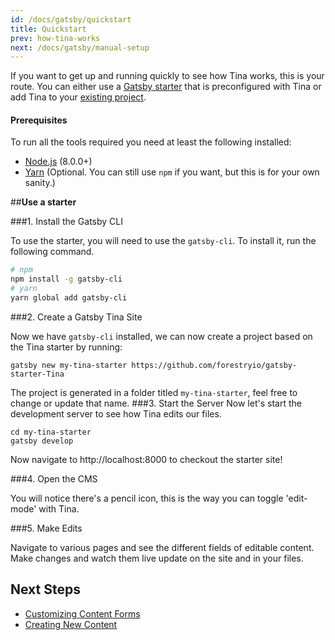```yaml
---
id: /docs/gatsby/quickstart
title: Quickstart
prev: how-tina-works
next: /docs/gatsby/manual-setup
---
```


If you want to get up and running quickly to see how Tina works, this is your route. You can either use a [Gatsby starter](/docs/gatsby/quickstart) that is preconfigured with Tina or add Tina to your [existing project](/docs/gatsby/manual-setup).

#### Prerequisites

To run all the tools required you need at least the following installed:

- [Node.js](https://nodejs.org/en/) (8.0.0+)
- [Yarn](https://yarnpkg.com) (Optional. You can still use `npm` if you want, but this is for your own sanity.)

##**Use a starter**

###1. Install the Gatsby CLI

To use the starter, you will need to use the `gatsby-cli`. To install it, run the following command.

```bash
# npm
npm install -g gatsby-cli
# yarn
yarn global add gatsby-cli
```

###2. Create a Gatsby Tina Site

Now we have `gatsby-cli` installed, we can now create a project based on the Tina starter by running:

```
gatsby new my-tina-starter https://github.com/forestryio/gatsby-starter-Tina
```

The project is generated in a folder titled `my-tina-starter`, feel free to change or update that name.
###3. Start the Server
Now let's start the development server to see how Tina edits our files.

```
cd my-tina-starter
gatsby develop
```

Now navigate to http://localhost:8000 to checkout the starter site!

###4. Open the CMS

You will notice there's a pencil icon, this is the way you can toggle 'edit-mode' with Tina.

###5. Make Edits

Navigate to various pages and see the different fields of editable content. Make changes and watch them live update on the site and in your files.

## Next Steps

- [Customizing Content Forms](/docs/gatsby/custom-fields)
- [Creating New Content](/docs/gatsby/content-creation)
